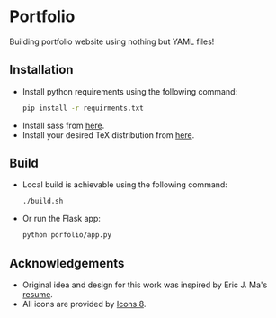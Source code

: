 # Portfolio
Building portfolio website using nothing but YAML files!

## Installation
- Install python requirements using the following command:
  ```bash
  pip install -r requirments.txt
  ```
- Install sass from [here](https://sass-lang.com/install).
- Install your desired TeX distribution from
  [here](https://www.latex-project.org/get/).

## Build
- Local build is achievable using the following command:
  ```bash
  ./build.sh
  ```
- Or run the Flask app:
  ```bash
  python porfolio/app.py
  ```

## Acknowledgements
- Original idea and design for this work was inspired by Eric J. Ma's
  [resume](https://github.com/ericmjl/resume).
- All icons are provided by [Icons 8](https://icons8.com).

